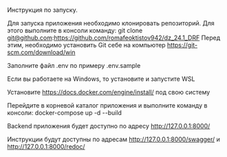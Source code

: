 Инструкция по запуску.

Для запуска приложения необходимо клонировать репозиторий. Для этого выполните в консоли команду: git clone git@github.com:https://github.com/romafeoktistov942/dz_24.1_DRF Перед этим, необходимо установить Git себе на компьютер https://git-scm.com/download/win

Заполните файл .env по примеру .env.sample

Если вы работаете на Windows, то установите и запустите WSL

Установите https://docs.docker.com/engine/install/ под свою систему

Перейдите в корневой каталог приложения и выполните команду в консоли: docker-compose up -d --build

Backend приложения будет доступно по адресу http://127.0.0.1:8000/

Инструкции будут доступны по адресам http://127.0.0.1:8000/swagger/ и http://127.0.0.1:8000/redoc/
